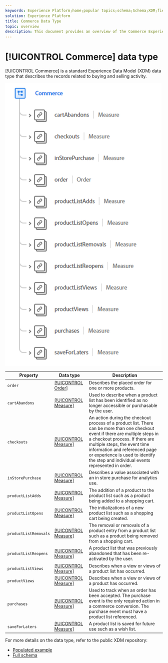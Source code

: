 ```yaml
---
keywords: Experience Platform;home;popular topics;schema;Schema;XDM;fields;schemas;Schemas;commerce;datatype;data-type;data type;
solution: Experience Platform
title: Commerce Data Type
topic: overview
description: This document provides an overview of the Commerce Experience Data Model (XDM) data type.
---
```


# [!UICONTROL Commerce] data type

[!UICONTROL Commerce] is a standard Experience Data Model (XDM) data type that describes the records related to buying and selling activity.

<img src='../images/data-types/commerce.PNG' width=500 /><br />

| Property | Data type | Description |
| --- | --- | --- |
| `order` | [[!UICONTROL Order]](./order.md) | Describes the placed order for one or more products. |
| `cartAbandons` | [[!UICONTROL Measure]](./measure.md) | Used to describe when a product list has been identified as no longer accessible or purchasable by the user. |
| `checkouts` | [[!UICONTROL Measure]](./measure.md) | An action during the checkout process of a product list. There can be more than one checkout event if there are multiple steps in a checkout process. If there are multiple steps, the event time information and referenced page or experience is used to identify the step and individual events represented in order. |
| `inStorePurchase` | [[!UICONTROL Measure]](./measure.md) | Describes a value associated with an in store purchase for analytics use. |
| `productListAdds` | [[!UICONTROL Measure]](./measure.md) | The addition of a product to the product list such as a product being added to a shopping cart. |
| `productListOpens` | [[!UICONTROL Measure]](./measure.md) | The initializations of a new product list such as a shopping cart being created. |
| `productListRemovals` | [[!UICONTROL Measure]](./measure.md) | The removal or removals of a product entry from a product list such as a product being removed from a shopping cart. |
| `productListReopens` | [[!UICONTROL Measure]](./measure.md) | A product list that was previously abandoned that has been re-activated by the user. |
| `productListViews` | [[!UICONTROL Measure]](./measure.md) | Describes when a view or views of a product list has occurred. |
| `productViews` | [[!UICONTROL Measure]](./measure.md) | Describes when a view or views of a product has occurred. |
| `purchases` | [[!UICONTROL Measure]](./measure.md) | Used to track when an order has been accepted. The purchase event is the only required action in a commerce conversion. The purchase event must have a product list referenced. |
| `saveForLaters` | [[!UICONTROL Measure]](./measure.md) | A product list is saved for future use such as a wish list. |

For more details on the data type, refer to the public XDM repository:

* [Populated example](https://github.com/adobe/xdm/blob/master/components/datatypes/marketing/commerce.example.1.json)
* [Full schema](https://github.com/adobe/xdm/blob/master/components/datatypes/marketing/commerce.schema.json)